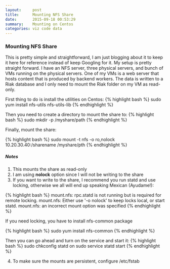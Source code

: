 ```yaml
---
layout:     post
title:      Mounting NFS Share
date:       2015-09-18 00:53:29
summary:    Mounting on Centos
categories: viz code data
---
```


### Mounting NFS Share
This is pretty simple and straightforward, I am just blogging about it to keep it here for reference instead of keep Googling for it. My setup is pretty straight forward. I have an NFS server, three physical servers, and bunch of VMs running on the physical servers. One of my VMs is a web server that hosts content that is produced by backend workers. The data is written to a Riak database and I only need to mount the Riak folder on my VM as read-only. 

First thing to do is install the utilities on Centos:
{% highlight bash %}
sudo yum install nfs-utils nfs-utils-lib
{% endhighlight %}

Then you need to create a directory to mount the share to:
{% highlight bash %}
sudo mkdir -p /myshare/path
{% endhighlight %}

Finally, mount the share:

{% highlight bash %}
sudo mount -t nfs -o ro,nolock 10.20.30.40:/sharename /myshare/pth
{% endhighlight %}

##### Notes
1. This mounts the share as read-only
2. I am using **nolock** option since I will not be writing to the share
3. If you want to write to the share, I recommend you run statd and use locking, otherwise we all will end up speaking Mexican (Ayudame!):

{% highlight bash %}
mount.nfs: rpc.statd is not running but is required for remote locking.
mount.nfs: Either use '-o nolock' to keep locks local, or start statd.
mount.nfs: an incorrect mount option was specified
{% endhighlight %}

If you need locking, you have to install nfs-common package

{% highlight bash %}
sudo yum install nfs-common
{% endhighlight %}

Then you can go ahead and turn on the service and start it:
{% highlight bash %}
sudo chkconfig statd on
sudo service statd start
{% endhighlight %}

4. To make sure the mounts are persistent, configure /etc/fstab

